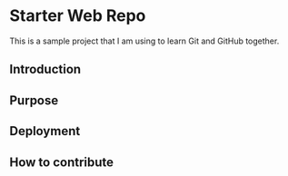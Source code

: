 # Starter Web Repo

This is a sample project that I am using to learn Git and GitHub together.

## Introduction
## Purpose
## Deployment
## How to contribute